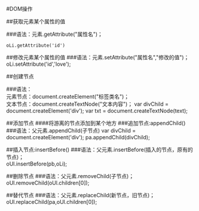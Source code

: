 #DOM操作
<style>
p{color:'red'};
</style>

##获取元素某个属性的值

###语法：元素.getAttribute("属性名")；

    oLi.getAttribute('id')

##修改元素某个属性的值 
###语法：元素.setAttribute("属性名","修改的值")；
    oLi.setAttribute('id','love');

##创建节点

###语法：<br>元素节点：document.createElement("标签类名")；<br>文本节点：document.createTextNode("文本内容")；
    var divChild = document.createElement('div');
    var txt = document.createTextNode(text);

##添加节点
####将游离的节点添加到某个地方
###追加节点:appendChild()
###语法：父元素.appendChild(子节点)
    var divChild = document.createElement('div');
    pa.appendChild(divChild);

##插入节点:insertBefore()
###语法：父元素.insertBefore(插入的节点，原有的节点)；   
    oUl.insertBefore(pb,oLi);

##删除节点
###语法：父元素.removeChild(子节点)；    
    oUl.removeChild(oUl.children[0]);

##替代节点
###语法：父元素.replaceChild(新节点，旧节点)；
    oUl.replaceChild(pa,oUl.children[0]);